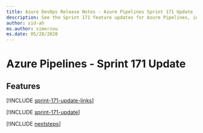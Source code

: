 ```yaml
---
title: Azure DevOps Release Notes - Azure Pipelines Sprint 171 Update
description: See the Sprint 171 feature updates for Azure Pipelines, including next steps.
author: sid-ah
ms.author: simerzou
ms.date: 05/28/2020
---
```


# Azure Pipelines - Sprint 171 Update

## Features

[!INCLUDE [sprint-171-update-links](../includes/pipelines/sprint-171-update-links.md)]

[!INCLUDE [sprint-171-update](../includes/pipelines/sprint-171-update.md)]

[!INCLUDE [nextsteps](../includes/nextsteps.md)]
